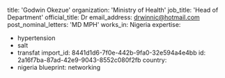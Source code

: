 title: 'Godwin Okezue'
organization: 'Ministry of Health'
job_title: 'Head of Department'
official_title: Dr
email_address: drwinnic@hotmail.com
post_nominal_letters: 'MD MPH'
works_in: Nigeria
expertise:
  - hypertension
  - salt
  - transfat
import_id: 8441d1d6-7f0e-442b-9fa0-32e594a4e4bb
id: 2a16f7ba-87ad-42e9-9043-8552c080f2fb
country:
  - nigeria
blueprint: networking
